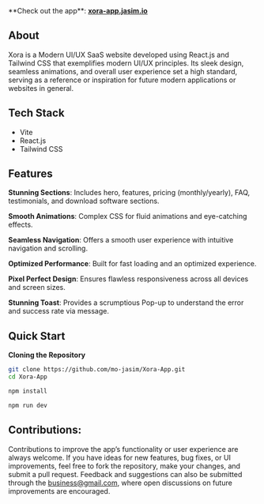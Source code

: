 <div align="start">
    **Check out the app**: <a href="https://xora-app.jasim.io/" target="_blank"><b>xora-app.jasim.io</b></a>
    </div>
</div>

## <a name="About">About</a>

Xora is a Modern UI/UX SaaS website developed using React.js and Tailwind CSS that exemplifies modern UI/UX principles.
Its sleek design, seamless animations, and overall user experience set a high standard, serving as a reference or
inspiration for future modern applications or websites in general.

## <a name="tech-stack">Tech Stack</a>

- Vite
- React.js
- Tailwind CSS

## <a name="features">Features</a>

**Stunning Sections**: Includes hero, features, pricing (monthly/yearly), FAQ, testimonials, and download software
sections.

**Smooth Animations**: Complex CSS for fluid animations and eye-catching effects.

**Seamless Navigation**: Offers a smooth user experience with intuitive navigation and scrolling.

**Optimized Performance**: Built for fast loading and an optimized experience.

**Pixel Perfect Design**: Ensures flawless responsiveness across all devices and screen sizes.

**Stunning Toast**: Provides a scrumptious Pop-up to understand the error and success rate via message.

## <a name="quick-start">Quick Start</a>

**Cloning the Repository**

```bash
git clone https://github.com/mo-jasim/Xora-App.git
cd Xora-App
```

```bash
npm install
```

```bash
npm run dev
```

## Contributions:

Contributions to improve the app’s functionality or user experience are always welcome. If you have ideas for new features, bug fixes, or UI improvements, feel free to fork the repository, make your changes, and submit a pull request. Feedback and suggestions can also be submitted through the business@gmail.com, where open discussions on future improvements are encouraged.